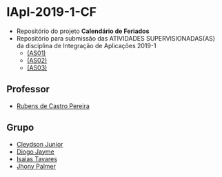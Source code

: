 # IApl-2019-1-CF

- Repositório do projeto **Calendário de Feriados**
- Repositório para submissão das ATIVIDADES SUPERVISIONADAS(AS) da disciplina de Integração de Aplicações 2019-1
  - [(AS01)](https://github.com/jhonypalmer/IApl-2019-1-CF/tree/master/IApl-2019-1-CF/AS01)
  - [(AS02)](https://github.com/jhonypalmer/IApl-2019-1-CF/tree/master/IApl-2019-1-CF/AS02)
  - [(AS03)](https://github.com/jhonypalmer/IApl-2019-1-CF/tree/master/IApl-2019-1-CF/AS01)

## Professor

- [Rubens de Castro Pereira](https://github.com/rubenscp)

## Grupo

- [Cleydson Junior](https://github.com/cleydsonjr)
- [Diogo Jayme](https://github.com/therealandroid)
- [Isaias Tavares](https://github.com/isaiastavares)
- [Jhony Palmer](https://github.com/jhonypalmer)
